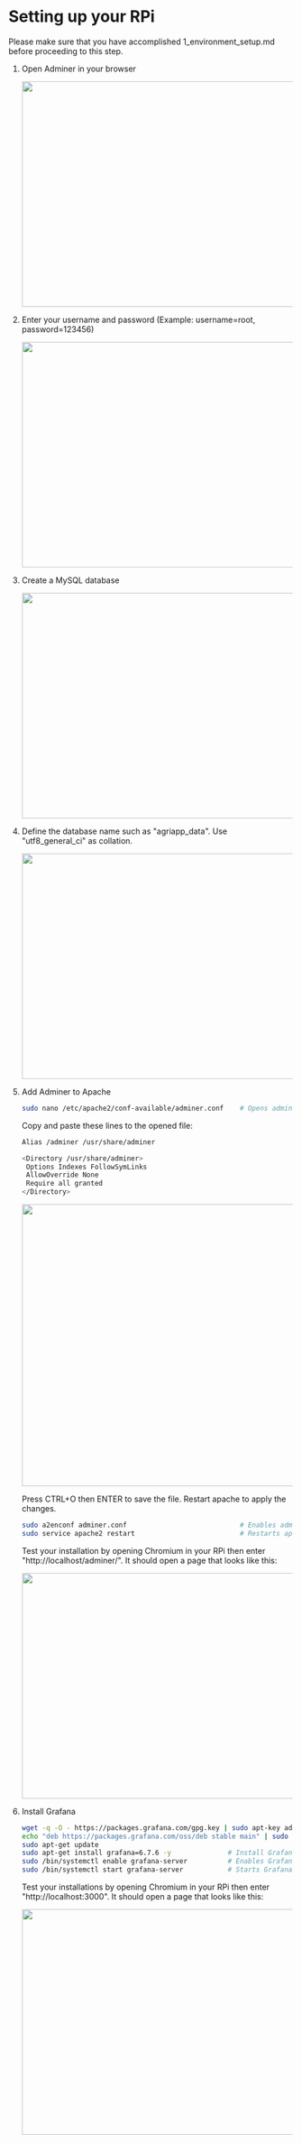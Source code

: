 # Setting up your RPi

Please make sure that you have accomplished 1_environment_setup.md before proceeding to this step.<br/>

1. Open Adminer in your browser <br/>

   <img height="400" width="700" src="/tutorial_images/db_1.png"/>

2. Enter your username and password (Example: username=root, password=123456) <br/>

   <img height="400" width="700" src="/tutorial_images/db_2.png"/>

3. Create a MySQL database <br/>

   <img height="400" width="700" src="/tutorial_images/db_3.png"/>

4. Define the database name such as "agriapp_data". Use "utf8_general_ci" as collation.<br/>

   <img height="400" width="700" src="/tutorial_images/db_4.png"/>

5. Add Adminer to Apache <br/>

   ```bash
   sudo nano /etc/apache2/conf-available/adminer.conf    # Opens adminer.conf using nano text editor
   ```

   Copy and paste these lines to the opened file:

   ```bash
   Alias /adminer /usr/share/adminer

   <Directory /usr/share/adminer>
    Options Indexes FollowSymLinks
    AllowOverride None
    Require all granted
   </Directory>
   ```

    <img height="500" width="700" src="/tutorial_images/adminer_configuration.png"/>

   Press CTRL+O then ENTER to save the file.
   Restart apache to apply the changes.

   ```bash
   sudo a2enconf adminer.conf                            # Enables adminer
   sudo service apache2 restart                          # Restarts apache service
   ```

   Test your installation by opening Chromium in your RPi then enter "http://localhost/adminer/". It should open a page that looks like this:

   <img height="400" width="800" src="/tutorial_images/adminer.png"/>

6. Install Grafana

   ```bash
   wget -q -O - https://packages.grafana.com/gpg.key | sudo apt-key add -                                            # Adds Grafana channel for updating
   echo "deb https://packages.grafana.com/oss/deb stable main" | sudo tee -a /etc/apt/sources.list.d/grafana.list
   sudo apt-get update
   sudo apt-get install grafana=6.7.6 -y              # Install Grafana
   sudo /bin/systemctl enable grafana-server          # Enables Grafana (so it will run during start up)
   sudo /bin/systemctl start grafana-server           # Starts Grafana service
   ```

   Test your installations by opening Chromium in your RPi then enter "http://localhost:3000". It should open a page that looks like this:

   <img height="400" width="600" src="/tutorial_images/grafana.png"/>
